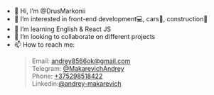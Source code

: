 - 👋 Hi, I’m @DrusMarkonii
- 👀 I’m interested in front-end development💻, cars🚗, construction🔨
- 🌱  I’m learning English & React JS
- 💞️ I’m looking to collaborate on different projects
- 📫 How to reach me: 
  >Email: [andrey8566ok@gmail.com](mailto:andrey8566ok@gmail.com)   
  >Telegram: [@MakarevichAndrey](t.me/MakarevichAndrey)    
  >Phone: [+375298518422](tel:+375298518422)     
  >Linkedin:[@andrey-makarevich](https://www.linkedin.com/in/andrey-makarevich/) 

